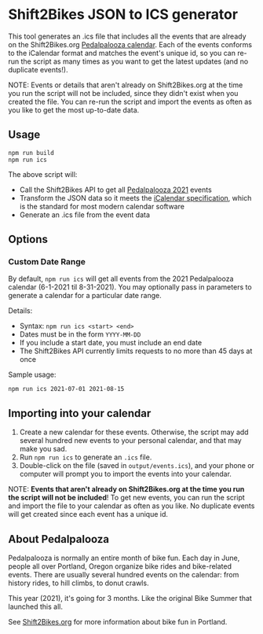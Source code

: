# Shift2Bikes JSON to ICS generator

This tool generates an .ics file that includes all the events that are already on the Shift2Bikes.org [Pedalpalooza calendar](https://www.shift2bikes.org/pedalpalooza-calendar/). Each of the events conforms to the iCalendar format and matches the event's unique id, so you can re-run the script as many times as you want to get the latest updates (and no duplicate events!).

NOTE: Events or details that aren't already on Shift2Bikes.org at the time you run the script will not be included, since they didn't exist when you created the file. You can re-run the script and import the events as often as you like to get the most up-to-date data.

## Usage

```
npm run build
npm run ics
```

The above script will:

- Call the Shift2Bikes API to get all [Pedalpalooza 2021](https://www.shift2bikes.org/pedalpalooza-calendar/) events
- Transform the JSON data so it meets the [iCalendar specification](https://tools.ietf.org/html/rfc5545), which is the standard for most modern calendar software
- Generate an .ics file from the event data

## Options

### Custom Date Range

By default, `npm run ics` will get all events from the 2021 Pedalpalooza calendar (6-1-2021 til 8-31-2021). You may optionally pass in parameters to generate a calendar for a particular date range.

Details:

- Syntax: `npm run ics <start> <end>`
- Dates must be in the form `YYYY-MM-DD`
- If you include a start date, you must include an end date
- The Shift2Bikes API currently limits requests to no more than 45 days at once

Sample usage:

```
npm run ics 2021-07-01 2021-08-15
```

## Importing into your calendar

1. Create a new calendar for these events. Otherwise, the script may add several hundred new events to your personal calendar, and that may make you sad.
1. Run `npm run ics` to generate an `.ics` file.
1. Double-click on the file (saved in `output/events.ics`), and your phone or computer will prompt you to import the events into your calendar.

NOTE: **Events that aren't already on Shift2Bikes.org at the time you run the script will not be included**! To get new events, you can run the script and import the file to your calendar as often as you like. No duplicate events will get created since each event has a unique id.

## About Pedalpalooza

Pedalpalooza is normally an entire month of bike fun. Each day in June, people all over Portland, Oregon organize bike rides and bike-related events. There are usually several hundred events on the calendar: from history rides, to hill climbs, to donut crawls.

This year (2021), it's going for 3 months. Like the original Bike Summer that launched this all.

See [Shift2Bikes.org](https://www.shift2bikes.org/pages/pedalpalooza/) for more information about bike fun in Portland.
